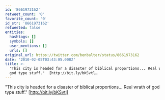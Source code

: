 ```yaml
---
id: '8661973162'
retweet_count: '0'
favorite_count: '0'
id_str: '8661973162'
retweeted: false
entities:
  hashtags: []
  symbols: []
  user_mentions: []
  urls: []
original_url: https://twitter.com/benbalter/status/8661973162
date: '2010-02-05T03:43:05.000Z'
title: >-
  "This city is headed for a disaster of biblical proportions... Real wrath of
  god type stuff."  [http://bit.ly/bKSvtl…
---
```


"This city is headed for a disaster of biblical proportions... Real wrath of god type stuff."  [http://bit.ly/bKSvtl]